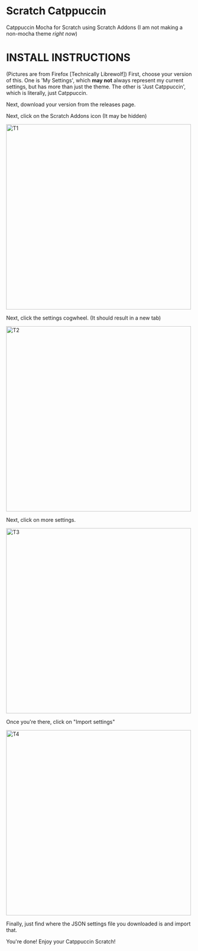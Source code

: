 # Scratch Catppuccin
Catppuccin Mocha for Scratch using Scratch Addons
(I am not making a non-mocha theme *right now*)


# INSTALL INSTRUCTIONS
(Pictures are from Firefox [Technically Librewolf])
First, choose your version of this. One is 'My Settings', which **may not** always represent my current settings, but has more than just the theme. The other is 'Just Catppuccin', which is literally, just Catppuccin.



Next, download your version from the releases page.



Next, click on the Scratch Addons icon (It may be hidden)



<img width="500" alt="T1" src="https://github.com/your-mom-spec-ops/Scratchppuccin/assets/117489566/609dc537-c1f0-47a4-adbb-c8237d07b3d7">



Next, click the settings cogwheel. (It should result in a new tab)



<img width="500" alt="T2" src="https://github.com/your-mom-spec-ops/Scratchppuccin/assets/117489566/45437e65-5bcb-4f80-8db4-7ecf31aebf10">



Next, click on more settings.



<img width="500" alt="T3" src="https://github.com/your-mom-spec-ops/Scratchppuccin/assets/117489566/aeeeeced-56ae-4ab6-a641-a60f122c4acd">



Once you're there, click on "Import settings"



<img width="500" alt="T4" src="https://github.com/your-mom-spec-ops/Scratchppuccin/assets/117489566/45bd0f47-7258-41ce-8b18-7f3f0fccf7f0">


Finally, just find where the JSON settings file you downloaded is and import that.


You're done! Enjoy your Catppuccin Scratch!
